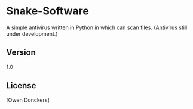 Snake-Software
==============
A simple antivirus written in Python in which can scan files. (Antivirus still under development.)

Version
-------
1.0

License
-------
[Owen Donckers]

[OwenDonckers]:https://github.com/odonckers/Snake-Software/blob/master/LICENSE.md
